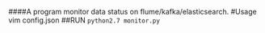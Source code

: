 ####A program monitor data status on flume/kafka/elasticsearch.
#Usage
vim config.json
##RUN
`python2.7 monitor.py`
